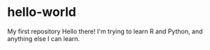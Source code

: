 # hello-world
My first repository 
Hello there!
I'm trying to learn R and Python, and anything else I can learn.
